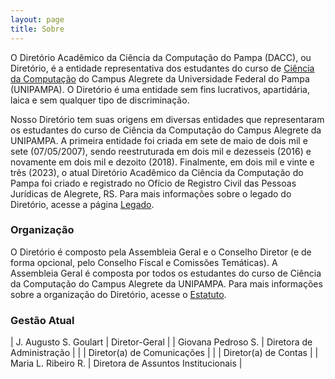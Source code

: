 ```yaml
---
layout: page
title: Sobre
---
```


O Diretório Acadêmico da Ciência da Computação do Pampa (DACC), ou Diretório, é a entidade representativa dos estudantes do curso de [Ciência da Computação](https://cursos.unipampa.edu.br/cursos/cienciadacomputacao/) do Campus Alegrete da Universidade Federal do Pampa (UNIPAMPA). O Diretório é uma entidade sem fins lucrativos, apartidária, laica e sem qualquer tipo de discriminação.

Nosso Diretório tem suas origens em diversas entidades que representaram os estudantes do curso de Ciência da Computação do Campus Alegrete da UNIPAMPA. A primeira entidade foi criada em sete de maio de dois mil e sete (07/05/2007), sendo reestruturada em dois mil e dezesseis (2016) e novamente em dois mil e dezoito (2018). Finalmente, em dois mil e vinte e três (2023), o atual Diretório Acadêmico da Ciência da Computação do Pampa foi criado e registrado no Ofício de Registro Civil das Pessoas Jurídicas de Alegrete, RS. Para mais informações sobre o legado do Diretório, acesse a página [Legado](/legado).

### Organização

O Diretório é composto pela Assembleia Geral e o Conselho Diretor (e de forma opcional, pelo Conselho Fiscal e Comissões Temáticas). A Assembleia Geral é composta por todos os estudantes do curso de Ciência da Computação do Campus Alegrete da UNIPAMPA. Para mais informações sobre a organização do Diretório, acesse o [Estatuto](/docs/estatuto).

### Gestão Atual

| J. Augusto S. Goulart | Diretor-Geral |
| Giovana Pedroso S. | Diretora de Administração |
|  | Diretor(a) de Comunicações |
|  | Diretor(a) de Contas |
| Maria L. Ribeiro R. | Diretora de Assuntos Institucionais |
